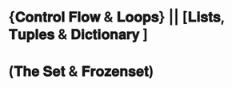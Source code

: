 #                   {𝐂𝐨𝐧𝐭𝐫𝐨𝐥 𝐅𝐥𝐨𝐰 & 𝐋𝐨𝐨𝐩𝐬} || [𝐋𝐢𝐬𝐭𝐬, 𝐓𝐮𝐩𝐥𝐞𝐬 & 𝐃𝐢𝐜𝐭𝐢𝐨𝐧𝐚𝐫𝐲 ]                     
#                                    (𝐓𝐡𝐞 𝐒𝐞𝐭 & 𝐅𝐫𝐨𝐳𝐞𝐧𝐬𝐞𝐭)
